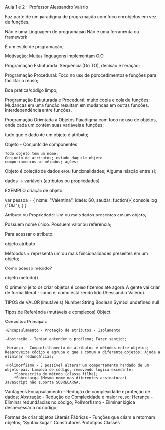 Aula 1 e 2 - Professor Alessandro Valério

Faz parte de um paradigma de programação com foco em objetos em vez de funções.

Não é uma Linguagem de programação
Não é uma ferramenta ou framework

É um estilo de programação;

Motivação: Muitas linguagens implementam O.O

Programação Estruturada: Sequência (Go TO), decisão e iteração;

Programação Procedural: Foco no uso de pprocedimentos e funções para facilitar o reuso;

Boa prática/código limpo;

Programação Estruturada e Procedural: muito copia e cola de funções; Mudanças em uma função resultam em mudanças em outras funções. Interdependência entre funções.

Programação Orientada a Objetos
    Paradigma com foco no uso de objetos, onde cada um contém suas variáveis e funções;

tudo que é dado de um objeto é atributo;

Objeto - Conjunto de componentes

    Todo objeto tem um nome;
    Conjunto de atributos; estado daquele objeto
    Comportamentos ou métodos; ações;

Objeto é coleção de dados e/ou funcionalidades; Alguma relação entre si;

dados -> variáveis (atributos ou propriedades)

EXEMPLO criação de objeto:

var pessoa = {
    nome: "Valentina",
    idade: 60,
    saudar: fuction(){
        console.log ("Olá");
    }
}

Atributo ou Propriedade: Um ou mais dados presentes em um objeto;

Possuem nome único. Possuem valor ou referência;

Para acessar o atributo: 

objeto.atributo

Métoodos = representa um ou mais funcionalidades presentes em um objeto;

Como acesso método? 

objeto.metodo()

O primeiro jeito de criar objetos é como fizemos até agora: A gente vai criar de forma literal - como é, como está sendo lido (Alessandro Valério).

TIPOS de VALOR (imutáveis)
    Number
    String
    Boolean
    Symbol
    undefined
    null

Tipos de Referência (mutáveis e complexos)
    Object

Conceitos Principais
    
    -Encapsulamento - Proteção de atributos - Isolamento
    
    -Abstração - Tentar entender o problema; Fazer sentido;
    
    -Herança - Compartilhamento de atributos e métodos entre objetos; Reaproveita código e agrupa o que é comum a diferente objetos; Ajuda a eliminar redundâncias;

    -Polimorfismo - É possível alterar um comportamento herdado de um objeto-pai. Limpeza de código, removendo lógica excedente;
        *Sobrescrita de método (classe filha);
        *Sobrecarga (Mesmo nome mas diferentes assinaturas)
    JavaScript não suporta SOBRECARGA.

Vantagens
    Encapsulamento - Redução de complexidade e proteção de dados;
    Abstração - Redução de Complexidade e maior reuso;
    Herança - Eliminar redundâncias no código;
    Polimorfismo - Eliminar lógica desnecessária no código;

Formas de criar objetos
    Literais
    Fábricas - Funções que criam e retornam objetos; 'Syntax Sugar'
    Construtores
    Protótipos
    Classes
